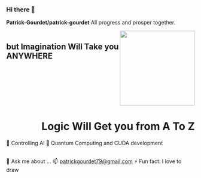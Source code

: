 ### Hi there 👋


**Patrick-Gourdet/patrick-gourdet**  All progress and prosper together.

<div>
 <div style="float:left;" >
   <img align="right"src="figureGit.png" width=200, height=auto /><h1 style="float:right;">Logic Will Get you from A To Z</h1><h2>but Imagination Will Take you ANYWHERE</h2>
  </div>
</div>
<span>
    🔭 Controlling AI
    🌱 Quantum Computing and CUDA development

</span></br><span>
    💬 Ask me about ...
    📫  patrickgourdet79@gmail.com
    ⚡ Fun fact: I love to draw 
</span>
</div>

